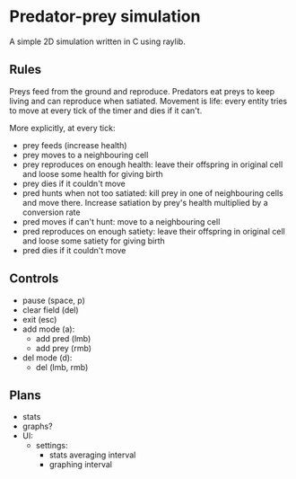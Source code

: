 # Predator-prey simulation

A simple 2D simulation written in C using raylib.

## Rules

Preys feed from the ground and reproduce.
Predators eat preys to keep living and can reproduce when satiated.
Movement is life: every entity tries to move at every tick of the timer
and dies if it can't.

More explicitly, at every tick:
- prey feeds (increase health)
- prey moves to a neighbouring cell
- prey reproduces on enough health: leave their offspring in
original cell and loose some health for giving birth
- prey dies if it couldn't move
- pred hunts when not too satiated: kill prey in one of neighbouring cells
and move there. Increase satiation by prey's health multiplied by a
conversion rate
- pred moves if can't hunt: move to a neighbouring cell
- pred reproduces on enough satiety: leave their offspring in
original cell and loose some satiety for giving birth
- pred dies if it couldn't move

## Controls

- pause (space, p)
- clear field (del)
- exit (esc)
- add mode (a):
  - add pred (lmb)
  - add prey (rmb)
- del mode (d):
  - del (lmb, rmb)

## Plans

- stats
- graphs?
- UI:
  - settings:
    - stats averaging interval
    - graphing interval
